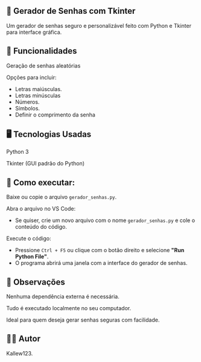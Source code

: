 ## 🔐 Gerador de Senhas com Tkinter

Um gerador de senhas seguro e personalizável feito com Python e Tkinter para interface gráfica.

## 🧠 Funcionalidades

Geração de senhas aleatórias

Opções para incluir:
   - Letras maiúsculas.
   - Letras minúsculas
   - Números.
   - Símbolos.
   - Definir o comprimento da senha

## 🖥️ Tecnologias Usadas

Python 3

Tkinter (GUI padrão do Python)

## 🚀 Como executar:

Baixe ou copie o arquivo `gerador_senhas.py`.

Abra o arquivo no VS Code:
   - Se quiser, crie um novo arquivo com o nome `gerador_senhas.py` e cole o conteúdo do código.

Execute o código:
   - Pressione `Ctrl + F5` ou clique com o botão direito e selecione **"Run Python File"**.
   - O programa abrirá uma janela com a interface do gerador de senhas.

## 📌 Observações

Nenhuma dependência externa é necessária.

Tudo é executado localmente no seu computador.

Ideal para quem deseja gerar senhas seguras com facilidade.


## 👨‍💻 Autor

   Kallew123.
